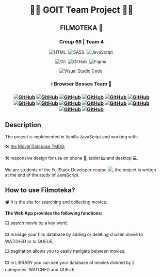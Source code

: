 <h1 align="center"> 👨‍💻 GOIT Team Project 👩‍💻 </h1>
<h2 align="center">  FILMOTEKA 🎥 </h2>
<h3 align="center">  Group 68 | Team 4 </h3>

<span align="center">

![HTML](https://img.shields.io/badge/-HTML-05122A?style=flat&logo=HTML5)&nbsp;
![SASS](https://img.shields.io/badge/-SASS-05122A?style=flat&logo=SASS&logoColor=ff69b4)&nbsp;
![JavaScript](https://img.shields.io/badge/-JavaScript-05122A?style=flat&logo=javascript)&nbsp;

![Git](https://img.shields.io/badge/-Git-05122A?style=flat&logo=git)&nbsp;
![GitHub](https://img.shields.io/badge/-GitHub-05122A?style=flat&logo=github)&nbsp;
![Figma](https://img.shields.io/badge/-Figma-05122A?style=flat&logo=figma)&nbsp;

![Visual Studio Code](https://img.shields.io/badge/-Visual%20Studio%20Code-05122A?style=flat&logo=visual-studio-code&logoColor=007ACC)&nbsp;

</span>

<h3 align="center"> ℹ️  Browser Bosses Team  🚀 <h3>
<span align="center">

<a align="center" href="https://github.com/dmitryberesten">![GitHub](https://img.shields.io/badge/-Dima-05122A?style=flat&logo=github)</a>
<a align="center" href="https://github.com/MaksymMyhulia">![GitHub](https://img.shields.io/badge/-Maksym-05122A?style=flat&logo=github)</a>
<a align="center" href="https://github.com/Inna-Mykytiuk">![GitHub](https://img.shields.io/badge/-Inna-05122A?style=flat&logo=github)</a>
<a align="center" href="https://github.com/AlexandrHaiduk">![GitHub](https://img.shields.io/badge/-Oleksandr-05122A?style=flat&logo=github)</a>
<a align="center" href="https://github.com/IrynaBondarenko7">![GitHub](https://img.shields.io/badge/-Iryna-05122A?style=flat&logo=github)</a>
<a align="center" href="https://github.com/Crash-afftar">![GitHub](https://img.shields.io/badge/-Oleksandr-05122A?style=flat&logo=github)</a>
<a align="center" href="https://github.com/yulka-pulka">![GitHub](https://img.shields.io/badge/-Julia-05122A?style=flat&logo=github)</a>
<a align="center" href="https://github.com/VladyslavaDvorovenko">![GitHub](https://img.shields.io/badge/-Vladyslava-05122A?style=flat&logo=github)</a>
<a align="center" href="https://github.com/Universe2022">![GitHub](https://img.shields.io/badge/-Svitlana-05122A?style=flat&logo=github)</a>
<a align="center" href="https://github.com/YuliyaBondG">![GitHub](https://img.shields.io/badge/-Julia-05122A?style=flat&logo=github)</a>
<a align="center" href="https://github.com/YanaKholod">![GitHub](https://img.shields.io/badge/-Yana-05122A?style=flat&logo=github)</a>
<a align="center" href="https://github.com/MisterF1x">![GitHub](https://img.shields.io/badge/-Oleksandr-05122A?style=flat&logo=github)</a>
<a align="center" href="https://github.com/MihailLeontev">![GitHub](https://img.shields.io/badge/-Mihail-05122A?style=flat&logo=github)</a>
<a align="center" href="https://github.com/Sheluvboog">![GitHub](https://img.shields.io/badge/-Bohdan-05122A?style=flat&logo=github)</a>

</span>

## Description

The project is implemented in Vanilla JavaScript and working with:

🛠 [the Movie Database TMDB](https://www.themoviedb.org/);

🛠 responsive design for use on phone 📱, tablet 📟 and desktop 💻.


We are students of the FullStack Developer course [<img src="https://img.shields.io/badge/Go-IT-orange" />](https://goit.ua), the project is written at the end of the study of JavaScript.


## How to use Filmoteka?

📽 It is the site for searching and collecting movies.


**The Web App provides the following functions:**

🎞 search movie by a key word;

🎞 manage your film database by adding or deleting chosen movie to WATCHED or to QUEUE;

🎞 pagination allows you to easily navigate between movies;

🎞 in LIBRARY you can see your database of movies divided by 2 categories: WATCHED and QUEUE.